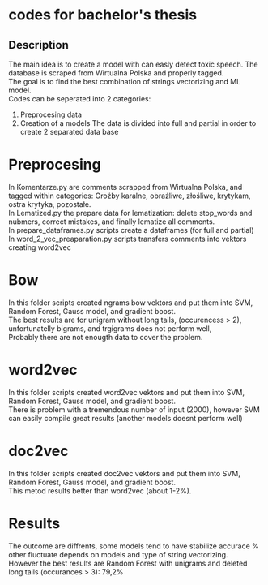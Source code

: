 # codes for bachelor's thesis
## Description
The main idea is to create a model with can easly detect toxic speech. The database is scraped from Wirtualna Polska and properly tagged. <br/>
The goal is to find the best combination of strings vectorizing and ML model. <br/>
Codes can be seperated into 2 categories:<br/>
  1) Preprocesing data
  2) Creation of a models
The data is divided into full and partial in order to create 2 separated data base<br/>
# Preprocesing
In Komentarze.py are comments scrapped from Wirtualna Polska, and tagged within categories: Groźby karalne, obraźliwe, złośliwe, krytykam, ostra krytyka, pozostałe.<br/>
In Lematized.py the prepare data for lematization: delete stop_words and nubmers, correct mistakes, and finally lematize all comments.<br/>
In prepare_dataframes.py scripts create a dataframes (for full and partial)<br/>
In word_2_vec_preaparation.py scripts transfers comments into vektors creating word2vec<br/>
# Bow
In this folder scripts created ngrams bow vektors and put them into SVM, Random Forest, Gauss model, and gradient boost.<br/>
The best results are for unigram without long tails, (occurencess > 2), unfortunatelly bigrams, and trgigrams does not perform well,<br/>
Probably there are not enougth data to cover the problem.<br/>
# word2vec
In this folder scripts created word2vec vektors and put them into SVM, Random Forest, Gauss model, and gradient boost.<br/>
There is problem with a tremendous number of input (2000), however SVM can easily compile great results (another models doesnt perform well)<br/>
# doc2vec
In this folder scripts created doc2vec vektors and put them into SVM, Random Forest, Gauss model, and gradient boost.<br/>
This metod results better than word2vec (about 1-2%).<br/>
# Results
The outcome are diffrents, some models tend to have stabilize accurace % other fluctuate depends on models and type of string vectorizing.<br/>
However the best results are Random Forest with unigrams and deleted long tails (occurances > 3): 79,2%<br/>


